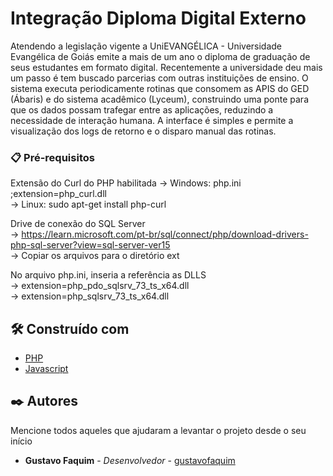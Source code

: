 # Integração Diploma Digital Externo

Atendendo a legislação vigente a UniEVANGÉLICA - Universidade Evangélica de Goiás emite a mais de um ano o diploma de graduação de seus estudantes em formato digital. Recentemente a universidade deu mais um passo é tem buscado parcerias com outras instituições de ensino. O sistema executa periodicamente rotinas que consomem as APIS do GED (Ábaris) e do sistema acadêmico (Lyceum), construindo uma ponte para que os dados possam trafegar entre as aplicações, reduzindo a necessidade de interação humana. A interface é simples e permite a visualização dos logs de retorno e o disparo manual das rotinas.


### 📋 Pré-requisitos

Extensão do Curl do PHP habilitada
    -> Windows: php.ini ;extension=php_curl.dll <br>
    -> Linux: sudo apt-get install php-curl <br>

Drive de conexão do SQL Server <br>
    -> https://learn.microsoft.com/pt-br/sql/connect/php/download-drivers-php-sql-server?view=sql-server-ver15 <br>
    -> Copiar os arquivos para o diretório ext <br>

No arquivo php.ini, inseria a referência as DLLS <br>
    -> extension=php_pdo_sqlsrv_73_ts_x64.dll <br>
    -> extension=php_sqlsrv_73_ts_x64.dll <br>


## 🛠️ Construído com


* [PHP](https://www.php.net/manual/pt_BR/index.php) 
* [Javascript](https://www.javascript.com/) 


## ✒️ Autores

Mencione todos aqueles que ajudaram a levantar o projeto desde o seu início

* **Gustavo Faquim** - *Desenvolvedor* - [gustavofaquim](https://github.com/gustavofaquim)
